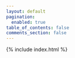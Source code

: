 ```yaml
---
layout: default
pagination:
  enabled: true
table_of_contents: false
comments_section: false
---
```


{% include index.html %}
